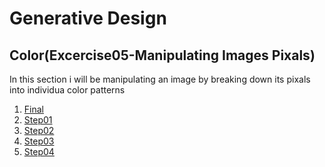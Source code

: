 # Generative Design

## Color(Excercise05-Manipulating Images Pixals)

In this section i will be manipulating an image by breaking down its pixals into individua color patterns

1. [Final](Step(Final))
2. [Step01](step01)
3. [Step02](step02)
4. [Step03](step03)
5. [Step04](step04)

